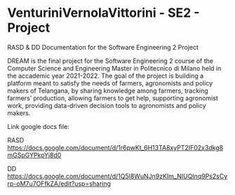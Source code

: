 # VenturiniVernolaVittorini - SE2 - Project

RASD & DD Documentation for the Software Engineering 2 Project

DREAM is the final project for the Software Engineering 2 course of the Computer Science and Engineering Master in Politecnico di Milano held in the accademic year 2021-2022. The goal of the project is building a platform meant to satisfy the needs of farmers, agronomists and policy makers of Telangana, by sharing knowledge among farmers, tracking farmers’ production, allowing farmers to get help, supporting agronomist work, providing data-driven decision tools to agronomists and policy makers.

Link google docs file:

RASD https://docs.google.com/document/d/1r6pwKt_6H13TA8xyPT2IF02x3dkg8mGSpGYPkpYj8d0

DD https://docs.google.com/document/d/1Q5l8WuNJn9zKIm_NIUQInq9Ps2sCyrp-oM7u7OFfkZA/edit?usp=sharing

